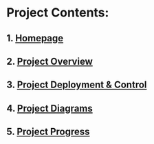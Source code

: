 # Project Contents:
## 1. **[Homepage](homepage.md)**
## 2. **[Project Overview](project_overview.md)**
## 3. **[Project Deployment & Control](project_deployment.md)**
## 4. **[Project Diagrams](project_diagrams.md)**
## 5. **[Project Progress](progress.md)**